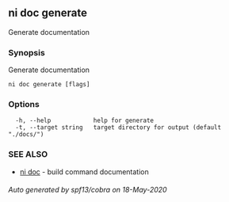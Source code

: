 ## ni doc generate

Generate documentation

### Synopsis

Generate documentation

```
ni doc generate [flags]
```

### Options

```
  -h, --help            help for generate
  -t, --target string   target directory for output (default "./docs/")
```

### SEE ALSO

* [ni doc](ni_doc.md)	 - build command documentation

###### Auto generated by spf13/cobra on 18-May-2020
